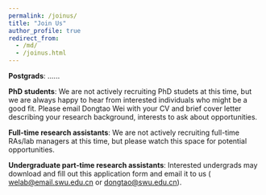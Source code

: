 ```yaml
---
permalink: /joinus/
title: "Join Us"
author_profile: true
redirect_from: 
  - /md/
  - /joinus.html
---
```


**Postgrads**: ......

**PhD students**: We are not actively recruiting PhD studets at this time, but we are always happy to hear from interested individuals who might be a good fit. Please email Dongtao Wei with your CV and brief cover letter describing your research background, interests to ask about opportunities.

**Full-time research assistants**: We are not actively recruiting full-time RAs/lab managers at this time, but please watch this space for potential opportunities.

**Undergraduate part-time research assistants**: Interested undergrads may download and fill out this application form and email it to us (
[welab@email.swu.edu.cn](mailto:welab@email.swu.edu.cn?subject=姓名%20%2B%20兼职科研助理申请) or [dongtao@swu.edu.cn](mailto:dongtao@swu.edu.cn?subject=姓名%20%2B%20兼职科研助理申请)).